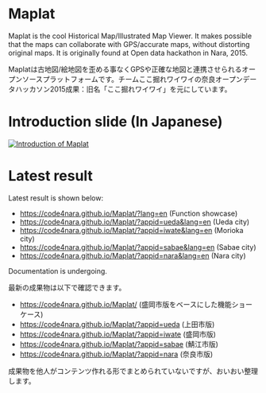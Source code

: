 # Maplat
Maplat is the cool Historical Map/Illustrated Map Viewer. It makes possible that the maps can collaborate with GPS/accurate maps, without distorting original maps. It is originally found at Open data hackathon in Nara, 2015.

Maplatは古地図/絵地図を歪める事なくGPSや正確な地図と連携させられるオープンソースプラットフォームです。チームここ掘れワイワイの奈良オープンデータハッカソン2015成果：旧名「ここ掘れワイワイ」を元にしています。

# Introduction slide (In Japanese)
<a href="http://www.slideshare.net/kokogiko/foss4gplatform-maplat-off4g-2016">![Introduction of Maplat](https://raw.githubusercontent.com/code4nara/Maplat/master/maplat_slide.png)</a>

# Latest result
Latest result is shown below:
* https://code4nara.github.io/Maplat/?lang=en (Function showcase)
* https://code4nara.github.io/Maplat/?appid=ueda&lang=en (Ueda city)
* https://code4nara.github.io/Maplat/?appid=iwate&lang=en (Morioka city)
* https://code4nara.github.io/Maplat/?appid=sabae&lang=en (Sabae city)
* https://code4nara.github.io/Maplat/?appid=nara&lang=en (Nara city)

Documentation is undergoing.

最新の成果物は以下で確認できます。
* https://code4nara.github.io/Maplat/ (盛岡市版をベースにした機能ショーケース)
* https://code4nara.github.io/Maplat/?appid=ueda (上田市版)
* https://code4nara.github.io/Maplat/?appid=iwate (盛岡市版)
* https://code4nara.github.io/Maplat/?appid=sabae (鯖江市版)
* https://code4nara.github.io/Maplat/?appid=nara (奈良市版)

成果物を他人がコンテンツ作れる形でまとめられていないですが、おいおい整理します。

